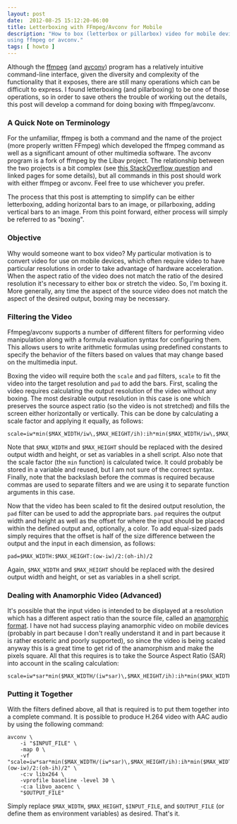 ```yaml
---
layout: post
date:  2012-08-25 15:12:20-06:00
title: Letterboxing with FFmpeg/Avconv for Mobile
description: "How to box (letterbox or pillarbox) video for mobile devices \
using ffmpeg or avconv."
tags: [ howto ]
---
```


Although the [ffmpeg](http://ffmpeg.org/ffmpeg.html) (and
[avconv](http://libav.org/avconv.html)) program has a relatively intuitive
command-line interface, given the diversity and complexity of the
functionality that it exposes, there are still many operations which can be
difficult to express.  I found letterboxing (and pillarboxing) to be one of
those operations, so in order to save others the trouble of working out the
details, this post will develop a command for doing boxing with ffmpeg/avconv.

<!--more-->

### A Quick Note on Terminology

For the unfamiliar, ffmpeg is both a command and the name of the project (more
properly written FFmpeg) which developed the ffmpeg command as well as a
significant amount of other multimedia software.  The avconv program is a
fork of ffmpeg by the Libav project.  The relationship between the two
projects is a bit complex (see [this StackOverflow
question](http://stackoverflow.com/questions/9477115/who-can-tell-me-the-difference-and-relation-between-ffmpeg-libav-and-avconv)
and linked pages for some details), but all commands in this post should work
with either ffmpeg or avconv.  Feel free to use whichever you prefer.

The process that this post is attempting to simplify can be either
letterboxing, adding horizontal bars to an image, or pillarboxing, adding
vertical bars to an image.  From this point forward, either process will
simply be referred to as "boxing".

### Objective

Why would someone want to box video?  My particular motivation is to convert
video for use on mobile devices, which often require video to have particular
resolutions in order to take advantage of hardware acceleration.  When the
aspect ratio of the video does not match the ratio of the desired resolution
it's necessary to either box or stretch the video.  So, I'm boxing it.  More
generally, any time the aspect of the source video does not match the aspect
of the desired output, boxing may be necessary.

### Filtering the Video

Ffmpeg/avconv supports a number of different filters for performing video
manipulation along with a formula evaluation syntax for configuring them.
This allows users to write arithmetic formulas using predefined constants
to specify the behavior of the filters based on values that may change based
on the multimedia input.

Boxing the video will require both the `scale` and `pad` filters, `scale` to
fit the video into the target resolution and `pad` to add the bars.  First,
scaling the video requires calculating the output resolution of the video
without any boxing.  The most desirable output resolution in this case is one
which preserves the source aspect ratio (so the video is not stretched) and
fills the screen either horizontally or vertically.  This can be done by
calculating a scale factor and applying it equally, as follows:

    scale=iw*min($MAX_WIDTH/iw\,$MAX_HEIGHT/ih):ih*min($MAX_WIDTH/iw\,$MAX_HEIGHT/ih)

Note that `$MAX_WIDTH` and `$MAX_HEIGHT` should be replaced with the desired
output width and height, or set as variables in a shell script.  Also note
that the scale factor (the `min` function) is calculated twice.  It could
probably be stored in a variable and reused, but I am not sure of the correct
syntax.  Finally, note that the backslash before the commas is required
because commas are used to separate filters and we are using it to separate
function arguments in this case.

Now that the video has been scaled to fit the desired output resolution, the
`pad` filter can be used to add the appropriate bars.  `pad` requires the
output width and height as well as the offset for where the input should be
placed within the defined output and, optionally, a color.  To add equal-sized
pads simply requires that the offset is half of the size difference between
the output and the input in each dimension, as follows:

    pad=$MAX_WIDTH:$MAX_HEIGHT:(ow-iw)/2:(oh-ih)/2

Again, `$MAX_WIDTH` and `$MAX_HEIGHT` should be replaced with the desired
output width and height, or set as variables in a shell script.

### Dealing with Anamorphic Video (Advanced)

It's possible that the input video is intended to be displayed at a resolution
which has a different aspect ratio than the source file, called an [anamorphic
format](http://en.wikipedia.org/wiki/Anamorphic_format).  I have not had
success playing anamorphic video on mobile devices (probably in part because I
don't really understand it and in part because it is rather esoteric and
poorly supported), so since the video is being scaled anyway this is a great
time to get rid of the anamorphism and make the pixels square.  All that this
requires is to take the Source Aspect Ratio (SAR) into account in the scaling
calculation:

    scale=iw*sar*min($MAX_WIDTH/(iw*sar)\,$MAX_HEIGHT/ih):ih*min($MAX_WIDTH/(iw*sar)\,$MAX_HEIGHT/ih)

### Putting it Together

With the filters defined above, all that is required is to put them together
into a complete command.  It is possible to produce H.264 video with AAC audio
by using the following command:

    avconv \
        -i "$INPUT_FILE" \
        -map 0 \
        -vf "scale=iw*sar*min($MAX_WIDTH/(iw*sar)\,$MAX_HEIGHT/ih):ih*min($MAX_WIDTH/(iw*sar)\,$MAX_HEIGHT/ih),pad=$MAX_WIDTH:$MAX_HEIGHT:(ow-iw)/2:(oh-ih)/2" \
        -c:v libx264 \
        -vprofile baseline -level 30 \
        -c:a libvo_aacenc \
        "$OUTPUT_FILE"

Simply replace `$MAX_WIDTH`, `$MAX_HEIGHT`, `$INPUT_FILE`, and `$OUTPUT_FILE`
(or define them as environment variables) as desired.  That's it.
